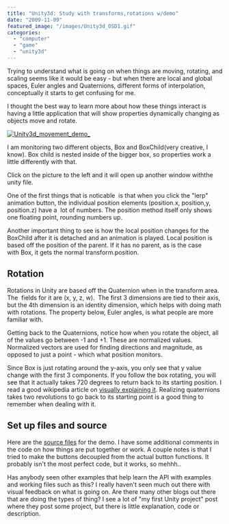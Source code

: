 ```yaml
---
title: "Unity3d: Study with transforms,rotations w/demo"
date: "2009-11-09"
featured_image: "/images/Unity3d_OSD1.gif"
categories: 
  - "computer"
  - "game"
  - "unity3d"
---
```


Trying to understand what is going on when things are moving, rotating, and scaling seems like it would be easy - but when there are local and global spaces, Euler angles and Quaternions, different forms of interpolation, conceptually it starts to get confusing for me.

I thought the best way to learn more about how these things interact is having a little application that will show properties dynamically changing as objects move and rotate.

[![Unity3d_movement_demo_](/images/Unity3d_OSD1.gif "Unity3d_movement_demo_")](http://blog.scottpetrovic.com/wp-content/uploads/2009/11/vector3Class.html)

I am monitoring two different objects, Box and BoxChild(very creative, I know). Box child is nested inside of the bigger box, so properties work a little differently with that.

Click on the picture to the left and it will open up another window withthe unity file.

One of the first things that is noticable  is that when you click the "lerp" animation button, the individual position elements (position.x, position,y, position.z) have a  lot of numbers. The position method itself only shows one floating point, rounding numbers up.

Another important thing to see is how the local position changes for the BoxChild after it is detached and an animation is played. Local position is based off the position of the parent. If it has no parent, as is the case with Box, it gets the normal transform.position.

## Rotation

Rotations in Unity are based off the Quaternion when in the transform area.  The  fields for it are (x, y, z, w).  The first 3 dimensions are tied to their axis, but the 4th dimension is an identity dimension, which helps with doing math with rotations. The property below, Euler angles, is what people are more familiar with.

Getting back to the Quaternions, notice how when you rotate the object, all of the values go between -1 and +1. These are normalized values. Normalized vectors are used for finding directions and magnitude, as opposed to just a point - which what position monitors.

Since Box is just rotating around the y-axis, you only see that y value change with the first 3 components. If you follow the box rotating, you will see that it actually takes 720 degrees to return back to its starting position. I read a good wikipedia article on [visually explaining it](http://en.wikipedia.org/wiki/Quaternions_and_spatial_rotation). Realizing quaternions  takes two revolutions to go back to its starting point is a good thing to remember when dealing with it.

## Set up files and source

Here are the [source files](/unity3d/vectorClass.rar) for the demo. I have some additional comments in the code on how things are put together or work. A couple notes is that I tried to make the buttons decoupled from the actual button functions. It probably isn't the most perfect code, but it works, so mehhh..

Has anybody seen other examples that help learn the API with examples and working files such as this? I really haven't seen much out there with visual feedback on what is going on. Are there many other blogs out there that are doing the types of thing? I see a lot of "my first Unity project" post where they post some project, but there is little explanation, code or description.
